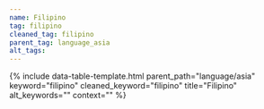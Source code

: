 ```yaml
---
name: Filipino
tag: filipino
cleaned_tag: filipino
parent_tag: language_asia
alt_tags: 
---
```


{% include data-table-template.html 
  parent_path="language/asia" 
  keyword="filipino" 
  cleaned_keyword="filipino" 
  title="Filipino"
  alt_keywords=""
  context=""
%}


